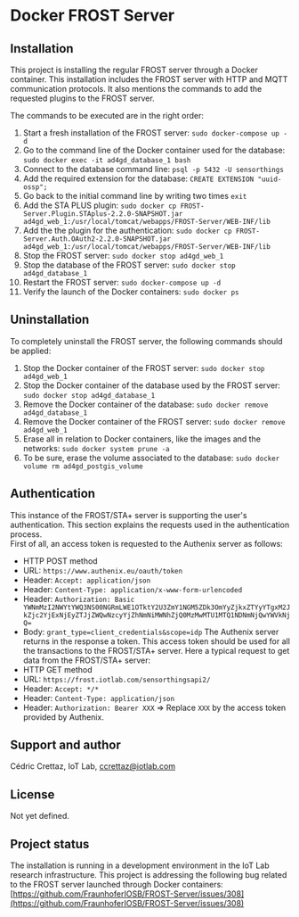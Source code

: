 # Docker FROST Server

## Installation
This project is installing the regular FROST server through a Docker container. This installation includes the FROST server with HTTP and MQTT communication protocols. It also mentions the commands to add the requested plugins to the FROST server.  

The commands to be executed are in the right order:
1. Start a fresh installation of the FROST server: `sudo docker-compose up -d`
1. Go to the command line of the Docker container used for the database: `sudo docker exec -it ad4gd_database_1 bash`
1. Connect to the database command line: `psql -p 5432 -U sensorthings`
1. Add the required extension for the database: `CREATE EXTENSION "uuid-ossp";`
1. Go back to the initial command line by writing two times `exit`
1. Add the STA PLUS plugin: `sudo docker cp FROST-Server.Plugin.STAplus-2.2.0-SNAPSHOT.jar ad4gd_web_1:/usr/local/tomcat/webapps/FROST-Server/WEB-INF/lib`
1. Add the the plugin for the authentication: `sudo docker cp FROST-Server.Auth.OAuth2-2.2.0-SNAPSHOT.jar ad4gd_web_1:/usr/local/tomcat/webapps/FROST-Server/WEB-INF/lib`
1. Stop the FROST server: `sudo docker stop ad4gd_web_1`
1. Stop the database of the FROST server: `sudo docker stop ad4gd_database_1`
1. Restart the FROST server: `sudo docker-compose up -d`
1. Verify the launch of the Docker containers: `sudo docker ps`

## Uninstallation

To completely uninstall the FROST server, the following commands should be applied:
1. Stop the Docker container of the FROST server: `sudo docker stop ad4gd_web_1`
1. Stop the Docker container of the database used by the FROST server: `sudo docker stop ad4gd_database_1`
1. Remove the Docker container of the database: `sudo docker remove ad4gd_database_1`
1. Remove the Docker container of the FROST server: `sudo docker remove ad4gd_web_1`
1. Erase all in relation to Docker containers, like the images and the networks: `sudo docker system prune -a`
1. To be sure, erase the volume associated to the database: `sudo docker volume rm ad4gd_postgis_volume`

## Authentication  

This instance of the FROST/STA+ server is supporting the user's authentication. This section explains the requests used in the authentication process.  
First of all, an access token is requested to the Authenix server as follows:
- HTTP POST method
- URL: `https://www.authenix.eu/oauth/token`
- Header: `Accept: application/json`
- Header: `Content-Type: application/x-www-form-urlencoded`
- Header: `Authorization: Basic YWNmMzI2NWYtYWQ3NS00NGRmLWE1OTktY2U3ZmY1NGM5ZDk3OmYyZjkxZTYyYTgxM2JkZjc2YjExNjEyZTJjZWQwNzcyYjZhNmNiMWNhZjQ0MzMwMTU1MTQ1NDNmNjQwYWVkNjQ=`
- Body: `grant_type=client_credentials&scope=idp`
The Authenix server returns in the response a token. This access token should be used for all the transactions to the FROST/STA+ server. Here a typical request to get data from the FROST/STA+ server:
- HTTP GET method
- URL: `https://frost.iotlab.com/sensorthingsapi2/`
- Header: `Accept: */*`
- Header: `Content-Type: application/json`
- Header: `Authorization: Bearer XXX` => Replace `XXX` by the access token provided by Authenix.

## Support and author
Cédric Crettaz, IoT Lab, ccrettaz@iotlab.com

## License
Not yet defined.

## Project status
The installation is running in a development environment in the IoT Lab research infrastructure. This project is addressing the following bug related to the FROST server launched through Docker containers: [https://github.com/FraunhoferIOSB/FROST-Server/issues/308](https://github.com/FraunhoferIOSB/FROST-Server/issues/308)
